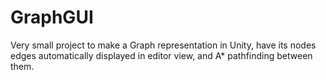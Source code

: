 # GraphGUI
Very small project to make a Graph representation in Unity, have its nodes edges automatically displayed in editor view, and A* pathfinding between them. 
